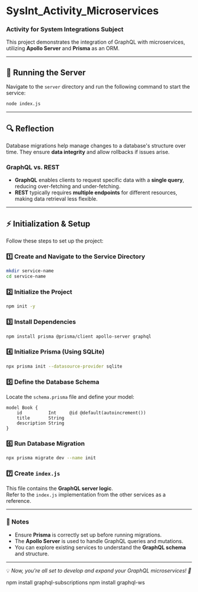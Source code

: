 # SysInt_Activity_Microservices
### Activity for System Integrations Subject  

This project demonstrates the integration of GraphQL with microservices, utilizing **Apollo Server** and **Prisma** as an ORM.

---

## 📌 Running the Server  
Navigate to the `server` directory and run the following command to start the service:  
```sh
node index.js
```

---

## 🔍 Reflection  
Database migrations help manage changes to a database's structure over time. They ensure **data integrity** and allow rollbacks if issues arise.  

### GraphQL vs. REST  
- **GraphQL** enables clients to request specific data with a **single query**, reducing over-fetching and under-fetching.  
- **REST** typically requires **multiple endpoints** for different resources, making data retrieval less flexible.  

---

## ⚡ Initialization & Setup  

Follow these steps to set up the project:  

### 1️⃣ Create and Navigate to the Service Directory  
```sh
mkdir service-name
cd service-name
```

### 2️⃣ Initialize the Project  
```sh
npm init -y
```

### 3️⃣ Install Dependencies  
```sh
npm install prisma @prisma/client apollo-server graphql
```

### 4️⃣ Initialize Prisma (Using SQLite)  
```sh
npx prisma init --datasource-provider sqlite
```

### 5️⃣ Define the Database Schema  
Locate the `schema.prisma` file and define your model:  
```prisma
model Book {
    id          Int     @id @default(autoincrement())
    title       String
    description String
}
```

### 6️⃣ Run Database Migration  
```sh
npx prisma migrate dev --name init
```

### 7️⃣ Create `index.js`  
This file contains the **GraphQL server logic**.  
Refer to the `index.js` implementation from the other services as a reference.  

---

### 🎯 Notes  
- Ensure **Prisma** is correctly set up before running migrations.  
- The **Apollo Server** is used to handle GraphQL queries and mutations.  
- You can explore existing services to understand the **GraphQL schema** and structure.  

---

💡 *Now, you're all set to develop and expand your GraphQL microservices! 🚀*

npm install graphql-subscriptions
npm install graphql-ws
